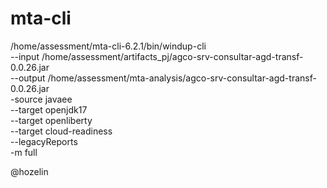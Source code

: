 # mta-cli

/home/assessment/mta-cli-6.2.1/bin/windup-cli \
 --input /home/assessment/artifacts_pj/agco-srv-consultar-agd-transf-0.0.26.jar \
 --output /home/assessment/mta-analysis/agco-srv-consultar-agd-transf-0.0.26.jar \
-source javaee \
--target openjdk17 \
--target openliberty \
--target cloud-readiness \
--legacyReports \
-m full

@hozelin
